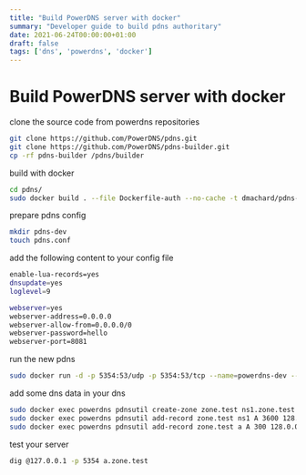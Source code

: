 ```yaml
---
title: "Build PowerDNS server with docker"
summary: "Developer guide to build pdns authoritary"
date: 2021-06-24T00:00:00+01:00
draft: false
tags: ['dns', 'powerdns', 'docker']
---
```


# Build PowerDNS server with docker

clone the source code from powerdns repositories

```bash
git clone https://github.com/PowerDNS/pdns.git
git clone https://github.com/PowerDNS/pdns-builder.git
cp -rf pdns-builder /pdns/builder
```

build with docker

```bash
cd pdns/
sudo docker build . --file Dockerfile-auth --no-cache -t dmachard/pdns-auth-dev
```

prepare pdns config

```bash
mkdir pdns-dev
touch pdns.conf
```

add the following content to your config file

```bash
enable-lua-records=yes
dnsupdate=yes
loglevel=9

webserver=yes
webserver-address=0.0.0.0
webserver-allow-from=0.0.0.0/0
webserver-password=hello
webserver-port=8081
```

run the new pdns 

```bash
sudo docker run -d -p 5354:53/udp -p 5354:53/tcp --name=powerdns-dev --volume=$PWD/pdns.conf:/etc/powerdns/pdns.d/pdns.conf:ro dmachard/pdns-auth-dev
```

add some dns data in your dns

```bash
sudo docker exec powerdns pdnsutil create-zone zone.test ns1.zone.test
sudo docker exec powerdns pdnsutil add-record zone.test ns1 A 3600 128.0.0.1
sudo docker exec powerdns pdnsutil add-record zone.test a A 300 128.0.0.2 
```

test your server

```bash
dig @127.0.0.1 -p 5354 a.zone.test
```
